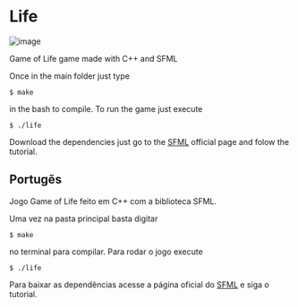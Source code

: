 # Life

![image](imgs/life.gif)

Game of Life game made with C++ and SFML

Once in the main folder just type 
	
	$ make

in the bash to compile. To run the game just execute
	
	$ ./life


Download the dependencies just go to the [SFML](https://www.sfml-dev.org/download.php) official page and folow the tutorial.

## Portugẽs

Jogo Game of Life feito em C++ com a biblioteca SFML.

Uma vez na pasta principal basta digitar

	$ make

no terminal para compilar. Para rodar o jogo execute

	$ ./life

Para baixar as dependências acesse a página oficial do [SFML](https://www.sfml-dev.org/download.php) e siga o tutorial.